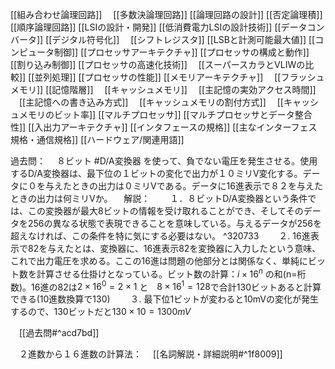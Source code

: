 
[[組み合わせ論理回路]]
　[[多数決論理回路]]
[[論理回路の設計]]
[[否定論理積]]
[[順序論理回路]]
[[LSIの設計・開発]]
[[低消費電力LSIの設計技術]]
[[データコンバータ]]
[[デジタル符号化]]
　[[シフトレジスタ]]
[[LSBと計測可能最大値]]
[[コンピュータ制御]]
[[プロセッサアーキテクチャ]]
[[プロセッサの構成と動作]]
[[割り込み制御]]
[[プロセッサの高速化技術]]
　[[スーパースカラとVLIWの比較]]
[[並列処理]]
[[プロセッサの性能]]
[[メモリアーキテクチャ]]
　[[フラッシュメモリ]]
[[記憶階層]]
　[[キャッシュメモリ]]
　[[主記憶の実効アクセス時間]]
　[[主記憶への書き込み方式]]
　[[キャッシュメモリの割付方式]]
　[[キャッシュメモリのビット率]]
[[マルチプロセッサ]]
[[マルチプロセッサとデータ整合性]]
[[入出力アーキテクチャ]]
[[インタフェースの規格]]
[[主なインターフェス規格・通信規格]]
[[ハードウェア/関連用語]]


過去問：
　８ビット #D/A変換器 を使って、負でない電圧を発生させる。使用するD/A変換器は、最下位の１ビットの変化で出力が１０ミリV変化する。データに０を与えたときの出力は０ミリVである。データに16進表示で８２を与えたときの出力は何ミリVか。
　解説：
　　１．８ビットD/A変換器という条件では、この変換器が最大8ビットの情報を受け取れることができ、そしてそのデータを256の異なる状態で表現できることを意味している。与えるデータが256を超えなければ、この条件を特に気にする必要はない。 ^320733
　　２.  16進表示で82を与えたとは、変換器に、16進表示82を変換器に入力したという意味、これで出力電圧を求める。ここの16進は問題の他部分とは関係なく、単純にビット数を計算させる仕掛けとなっている。ビット数の計算：$i\times 16^n$ の和(n=桁数)。16進の82は$2\times 16^0=2\times 1$ と　$8\times 16^1=128$で合計130ビットあると計算できる(10進数換算で130)
　　３. 最下位1ビットが変わると10mVの変化が発生するので、130ビットだと$130\times 10=1300mV$

　[[過去問#^acd7bd]]

　２進数から１６進数の計算法：
　[[名詞解説・詳細説明#^1f8009]]
